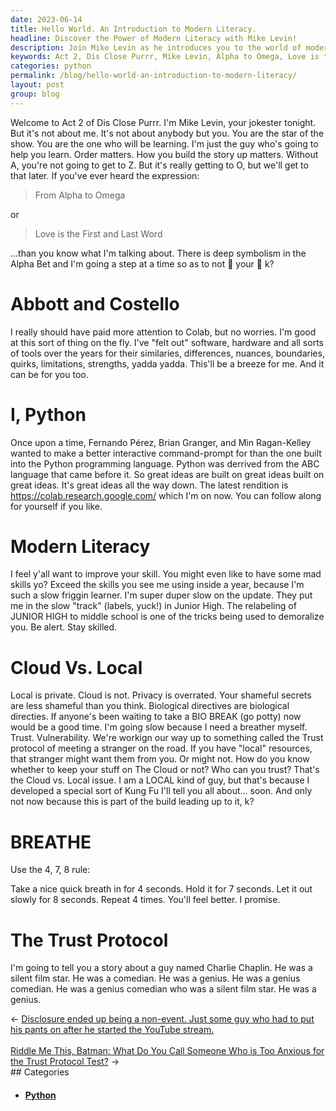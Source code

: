 ```yaml
---
date: 2023-06-14
title: Hello World. An Introduction to Modern Literacy.
headline: Discover the Power of Modern Literacy with Mike Levin!
description: Join Mike Levin as he introduces you to the world of modern literacy. Learn the symbolism of the Alpha Bet and explore the similarities and differences between software, hardware, and tools. Discover the power of Colab, Python, and the Trust Protocol. Get ready to exceed your skills in just one year!
keywords: Act 2, Dis Close Purrr, Mike Levin, Alpha to Omega, Love is the First and Last Word, Colab, Python, Fernando Pérez, Brian Granger, Min Ragan-Kelley, ABC language, interactive command-prompt, software, hardware, tools, Alpha Bet, symbolism, Omega, Cloud, Local, privacy, secrets, biological directives, BIO BREAK, Trust protocol, Kung Fu
categories: python
permalink: /blog/hello-world-an-introduction-to-modern-literacy/
layout: post
group: blog
---
```



Welcome to Act 2 of Dis Close Purrr. I'm Mike Levin, your jokester tonight. But
it's not about me. It's not about anybody but you. You are the star of the
show. You are the one who will be learning. I'm just the guy who's going to
help you learn. Order matters. How you build the story up matters. Without A,
you're not going to get to Z. But it's really getting to O, but we'll get to
that later. If you've ever heard the expression:

> From Alpha to Omega

or

> Love is the First and Last Word

...than you know what I'm talking about. There is deep symbolism in the Alpha
Bet and I'm going a step at a time so as to not 🤯 your 🧠 k?

# Abbott and Costello

I really should have paid more attention to Colab, but no worries. I'm good at
this sort of thing on the fly. I've "felt out" software, hardware and all sorts
of tools over the years for their similaries, differences, nuances, boundaries,
quirks, limitations, strengths, yadda yadda. This'll be a breeze for me. And it
can be for you too.

# I, Python

Once upon a time, Fernando Pérez, Brian Granger, and Min Ragan-Kelley wanted to
make a better interactive command-prompt for than the one built into the Python
programming language. Python was derrived from the ABC language that came
before it. So great ideas are built on great ideas built on great ideas. It's
great ideas all the way down. The latest rendition is
https://colab.research.google.com/ which I'm on now. You can follow along for
yourself if you like.

# Modern Literacy

I feel y'all want to improve your skill. You might even like to have some mad
skills yo? Exceed the skills you see me using inside a year, because I'm such a
slow friggin learner. I'm super duper slow on the update. They put me in the
slow "track" (labels, yuck!) in Junior High. The relabeling of JUNIOR HIGH to
middle school is one of the tricks being used to demoralize you. Be alert. Stay
skilled.

# Cloud Vs. Local

Local is private. Cloud is not. Privacy is overrated. Your shameful secrets are
less shameful than you think. Biological directives are biological directies.
If anyone's been waiting to take a BIO BREAK (go potty) now would be a good
time. I'm going slow because I need a breather myself. Trust. Vulnerability.
We're workign our way up to something called the Trust protocol of meeting a
stranger on the road. If you have "local" resources, that stranger might want
them from you. Or might not. How do you know whether to keep your stuff on The
Cloud or not? Who can you trust? That's the Cloud vs. Local issue. I am a LOCAL
kind of guy, but that's because I developed a special sort of Kung Fu I'll tell
you all about... soon. And only not now because this is part of the build
leading up to it, k?

# BREATHE

Use the 4, 7, 8 rule:

Take a nice quick breath in for 4 seconds. Hold it for 7 seconds. Let it out
slowly for 8 seconds. Repeat 4 times. You'll feel better. I promise.

# The Trust Protocol

I'm going to tell you a story about a guy named Charlie Chaplin. He was a
silent film star. He was a comedian. He was a genius. He was a genius
comedian. He was a genius comedian who was a silent film star. He was a genius.




















<div class="arrow-links"><div class="post-nav-prev"><span class="arrow">&larr;&nbsp;</span><a href="/blog/disclosure-ended-up-being-a-non-event-just-some-guy-who-had-to-put-his-pants-on-after-he-started-the-youtube-stream/">Disclosure ended up being a non-event. Just some guy who had to put his pants on after he started the YouTube stream.</a></div> &nbsp; <div class="post-nav-next"><a href="/blog/riddle-me-this-batman-what-do-you-call-someone-who-is-too-anxious-for-the-trust-protocol-test/">Riddle Me This, Batman: What Do You Call Someone Who is Too Anxious for the Trust Protocol Test?</a><span class="arrow">&nbsp;&rarr;</span></div></div>
## Categories

<ul>
<li><h4><a href='/python/'>Python</a></h4></li></ul>
